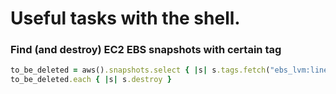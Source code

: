 # Useful tasks with the shell.


### Find (and destroy) EC2 EBS snapshots with certain tag

```ruby
to_be_deleted = aws().snapshots.select { |s| s.tags.fetch("ebs_lvm:lineage", "").include?("kafka") }
to_be_deleted.each { |s| s.destroy }
```
